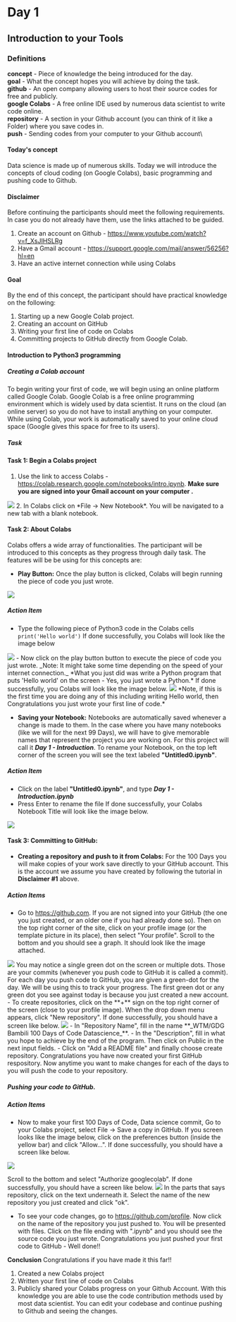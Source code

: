 ﻿# Day 1
## Introduction to your Tools

### Definitions

__concept__ -  Piece of knowledge the being introduced for the day.\
 __goal__ -  What the concept hopes you will achieve by doing the task.\
 __github__ - An open company allowing users to host their source codes for free and publicly.\
 __google Colabs__ - A free online IDE used by numerous data scientist to write code online.\
 __repository__ - A section in your Github account (you can think of it like a Folder) where you save codes in.\
 __push__ - Sending codes from your computer to your Github account\

#### Today's concept
Data science is made up of numerous skills. Today we will introduce the concepts of cloud coding (on Google Colabs), basic programming and pushing code to Github.

#### Disclaimer
Before continuing the participants should meet the following requirements. In case you do not already have them, use the links attached to be guided.
1. Create an account on Github - https://www.youtube.com/watch?v=f_XsJIHSLRg
2. Have a Gmail account - https://support.google.com/mail/answer/56256?hl=en
3. Have an active internet connection while using Colabs
#### Goal
By the end of this concept, the participant should have practical knowledge on the following:

 1. Starting up a new Google Colab project.
 2. Creating an account on GitHub
 3. Writing your first line of code on Colabs
 4. Committing projects to GitHub directly from Google Colab. 

#### Introduction to Python3 programming
##### Creating a Colab account
To begin writing your first of code, we will begin using an online platform called Google Colab. Google Colab is a free online programming environment which is widely used by data scientist. 
It runs on the cloud (an online server) so you do not have to install anything on your computer. While using Colab, your work is automatically saved to your online cloud space (Google gives this space for free to its users).

##### Task
#### Task 1: Begin a Colabs project

 1. Use the link to access Colabs - https://colab.research.google.com/notebooks/intro.ipynb. **Make sure you are signed into your Gmail account on your computer .** 
<img src="images/welcome.png" />
 2. In Colabs click on *File -> New Notebook*. You will be navigated to a new tab with a blank notebook. 


#### Task 2: About Colabs
Colabs offers a wide array of functionalities. The participant will be introduced to this concepts as they progress through daily task. 
The features will be be using for this concepts are:

 - **Play Button:** Once the play button is clicked, Colabs will begin running the piece of code you just wrote.
<img src="images/new_notebook_colabs.png" />

 ##### Action Item
 - Type the following piece of Python3 code in the Colabs cells
 `print('Hello world')`
 If done successfully, you Colabs will look like the image below
<img src="images/hello_world.png" />
- Now click on the play button button to execute the piece of code you just wrote. 
_Note: It might take some time depending on the speed of your internet connection._
*What you just did was write a Python program that puts 'Hello world' on the screen - Yes, you just wrote a Python.*
If done successfully, you Colabs will look like the image below.
<img src="images/output_hello_world.png" />
*Note, if this is the first time you are doing any of this including writing Hello world, then Congratulations you just wrote your first line of code.*


- **Saving your Notebook:**  Notebooks are automatically saved whenever a change  is made to them. In the case where you have many notebooks (like we will for the next 99 Days), we will have to give memorable names that represent the project you are working on. For this project will call it _**Day 1 - Introduction**_. 
To rename your Notebook, on the top left corner of the screen you will see the text labeled **"Untitled0.ipynb"**.
##### Action Item
- Click on the label **"Untitled0.ipynb"**, and type _**Day 1 - Introduction.ipynb**_
- Press Enter to rename the file
If done successfully, your Colabs Notebook Title will look like the image below.
<img src="images/renamed_colabs.png" />

#### Task 3:  Committing to GitHub:
- **Creating a repository and push to it from Colabs:**  For the 100 Days you will make copies of your work save directly to your GitHub account. This is the account we assume you have created by following the tutorial in **Disclaimer #1** above.
##### Action Items
- Go to https://github.com. If you are not signed into your GitHub (the one you just created, or an older one if you had already done so). Then on the top right corner of the site, click on your profile image (or the template picture in its place), then select "Your profile". Scroll to the bottom and you should see a graph. It should look like the image attached.
<img src="images/graphs_github.png" />
You may notice a single green dot on the screen or multiple dots. Those are your commits (whenever you push code to GitHub it is called a commit). For each day you push code to GitHub, you are given a green-dot for the day. We will be using this to track your progress. The first green dot or any green dot you see against today is because you just created a new account.
- To create repositories, click on the **+** sign on the top right corner of the screen (close to your profile image). When the drop down menu appears, click "New repository".
If done successfully, you should have a screen like below.
<img src="images/new_repo.png" />
- In "Repository Name", fill in the name **_WTM/GDG Bambili 100 Days of Code Datascience_**. 
- In the "Description", fill in what you hope to achieve by the end of the program. Then click on Public in the next input fields.
- Click on "Add a README file" and finally choose create repository.
Congratulations you have now created your first GitHub respository. Now anytime you want to make changes for each of the days to you will push the code to your repository.

##### Pushing your code to GitHub.
##### Action Items
- Now to make your first 100 Days of Code, Data science commit, 
Go to your Colabs project, select File -> Save a copy in GitHub. If you screen looks like the image below, click on the preferences button (inside the yellow bar) and click "Allow...".
If done successfully, you should have a screen like below.
<img src="images/popups.png" />

Scroll to the bottom and select "Authorize googlecolab".
If done successfully, you should have a screen like below.
<img src="images/authorize.png" />
In the parts that says repository, click on the text underneath it. Select the name of the new repository you just created and click "ok".
- To see your code changes, go to https://github.com/profile. Now click on the name of the repository you just pushed to. You will be presented with files. Click on the file ending with ".ipynb" and you should see the source code you just wrote.
Congratulations you just pushed your first code to GitHub - Well done!!

**Conclusion**
Congratulations if you have made it this far!!
1. Created a new Colabs project
2. Written your first line of code on Colabs
3. Publicly shared your Colabs progress on your Github Account.
With this knowledge you are able to use the code contribution methods used by most data scientist. You can edit your codebase and continue pushing to Github and seeing the changes.

